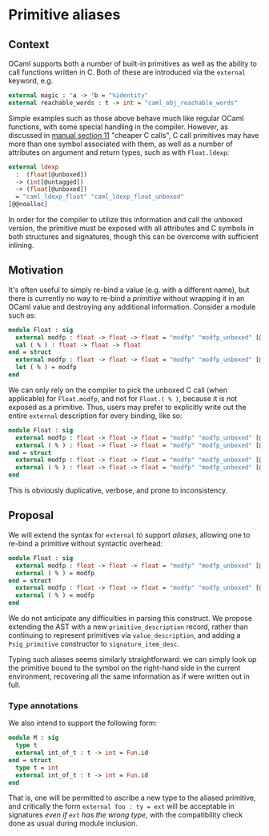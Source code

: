 # Primitive aliases

## Context

OCaml supports both a number of built-in primitives as well as the ability to call
functions written in C. Both of these are introduced via the `external` keyword, e.g.

```ocaml
external magic : 'a -> 'b = "%identity"
external reachable_words : t -> int = "caml_obj_reachable_words"
```

Simple examples such as those above behave much like regular OCaml functions, with some
special handling in the compiler. However, as discussed in
[manual section 11](https://ocaml.org/manual/5.2/intfc.html#s:C-cheaper-call) "cheaper C calls", C call
primitives may have more than one symbol associated with them, as well as a number of
attributes on argument and return types, such as with `Float.ldexp`:

```ocaml
external ldexp
  :  (float[@unboxed])
  -> (int[@untagged])
  -> (float[@unboxed])
  = "caml_ldexp_float" "caml_ldexp_float_unboxed"
[@@noalloc]
```

In order for the compiler to utilize this information and call the unboxed version, the
primitive must be exposed with all attributes and C symbols in both structures and
signatures, though this can be overcome with sufficient inlining.

## Motivation

It's often useful to simply re-bind a value (e.g. with a different name), but there is
currently no way to re-bind a _primitive_ without wrapping it in an OCaml value and
destroying any additional information. Consider a module such as:

```ocaml
module Float : sig
  external modfp : float -> float -> float = "modfp" "modfp_unboxed" [@@unboxed]
  val ( % ) : float -> float -> float
end = struct
  external modfp : float -> float -> float = "modfp" "modfp_unboxed" [@@unboxed]
  let ( % ) = modfp
end
```

We can only rely on the compiler to pick the unboxed C call (when applicable) for
`Float.modfp`, and not for `Float.( % )`, because it is not exposed as a primitive. Thus,
users may prefer to explicitly write out the entire `external` description for every
binding, like so:

```ocaml
module Float : sig
  external modfp : float -> float -> float = "modfp" "modfp_unboxed" [@@unboxed]
  external ( % ) : float -> float -> float = "modfp" "modfp_unboxed" [@@unboxed]
end = struct
  external modfp : float -> float -> float = "modfp" "modfp_unboxed" [@@unboxed]
  external ( % ) : float -> float -> float = "modfp" "modfp_unboxed" [@@unboxed]
end
```

This is obviously duplicative, verbose, and prone to inconsistency.

## Proposal

We will extend the syntax for `external` to support _aliases_, allowing one to re-bind a
primitive without syntactic overhead:

```ocaml
module Float : sig
  external modfp : float -> float -> float = "modfp" "modfp_unboxed" [@@unboxed]
  external ( % ) = modfp
end = struct
  external modfp : float -> float -> float = "modfp" "modfp_unboxed" [@@unboxed]
  external ( % ) = modfp
end
```

We do not anticipate any difficulties in parsing this construct. We propose extending the
AST with a new `primitive_description` record, rather than continuing to represent
primitives via `value_description`, and adding a `Psig_primitive` constructor to
`signature_item_desc`.

Typing such aliases seems similarly straightforward: we can simply look up the primitive
bound to the symbol on the right-hand side in the current environment, recovering all the
same information as if were written out in full.

### Type annotations

We also intend to support the following form:

```ocaml
module M : sig
  type t
  external int_of_t : t -> int = Fun.id
end = struct
  type t = int
  external int_of_t : t -> int = Fun.id
end
```

That is, one will be permitted to ascribe a new type to the aliased primitive, and 
critically the form `external foo : ty = ext` will be acceptable in signatures _even if 
`ext` has the wrong type_, with the compatibility check done as usual during module 
inclusion.
